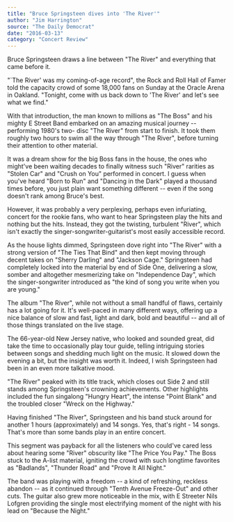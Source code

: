 ```yaml
---
title: "Bruce Springsteen dives into 'The River'"
author: "Jim Harrington"
source: "The Daily Democrat"
date: "2016-03-13"
category: "Concert Review"
---
```


Bruce Springsteen draws a line between "The River" and everything that came before it.

"`The River' was my coming-of-age record", the Rock and Roll Hall of Famer told the capacity crowd of some 18,000 fans on Sunday at the Oracle Arena in Oakland. "Tonight, come with us back down to 'The River' and let's see what we find."

With that introduction, the man known to millions as "The Boss" and his mighty E Street Band embarked on an amazing musical journey -- performing 1980's two- disc "The River" from start to finish. It took them roughly two hours to swim all the way through "The River", before turning their attention to other material.

It was a dream show for the big Boss fans in the house, the ones who might've been waiting decades to finally witness such "River" rarities as "Stolen Car" and "Crush on You" performed in concert. I guess when you've heard "Born to Run" and "Dancing in the Dark" played a thousand times before, you just plain want something different -- even if the song doesn't rank among Bruce's best.

However, it was probably a very perplexing, perhaps even infuriating, concert for the rookie fans, who want to hear Springsteen play the hits and nothing but the hits. Instead, they got the twisting, turbulent "River", which isn't exactly the singer-songwriter-guitarist's most easily accessible record.

As the house lights dimmed, Springsteen dove right into "The River" with a strong version of "The Ties That Bind" and then kept moving through decent takes on "Sherry Darling" and "Jackson Cage." Springsteen had completely locked into the material by end of Side One, delivering a slow, somber and altogether mesmerizing take on "Independence Day", which the singer-songwriter introduced as "the kind of song you write when you are young."

The album "The River", while not without a small handful of flaws, certainly has a lot going for it. It's well-paced in many different ways, offering up a nice balance of slow and fast, light and dark, bold and beautiful -- and all of those things translated on the live stage.

The 66-year-old New Jersey native, who looked and sounded great, did take the time to occasionally play tour guide, telling intriguing stories between songs and shedding much light on the music. It slowed down the evening a bit, but the insight was worth it. Indeed, I wish Springsteen had been in an even more talkative mood.

"The River" peaked with its title track, which closes out Side 2 and still stands among Springsteen's crowning achievements. Other highlights included the fun singalong "Hungry Heart", the intense "Point Blank" and the troubled closer "Wreck on the Highway."

Having finished "The River", Springsteen and his band stuck around for another 1 hours (approximately) and 14 songs. Yes, that's right - 14 songs. That's more than some bands play in an entire concert.

This segment was payback for all the listeners who could've cared less about hearing some "River" obscurity like "The Price You Pay." The Boss stuck to the A-list material, igniting the crowd with such longtime favorites as "Badlands", "Thunder Road" and "Prove It All Night."

The band was playing with a freedom -- a kind of refreshing, reckless abandon -- as it continued through "Tenth Avenue Freeze-Out" and other cuts. The guitar also grew more noticeable in the mix, with E Streeter Nils Lofgren providing the single most electrifying moment of the night with his lead on "Because the Night."

